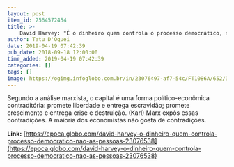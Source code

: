 ```yaml
---
layout: post
item_id: 2564572454
title: >-
    David Harvey: "É o dinheiro quem controla o processo democrático, não as pessoas"
author: Tatu D'Oquei
date: 2019-04-19 07:42:39
pub_date: 2018-09-18 12:00:00
time_added: 2019-04-19 07:42:39
categories: []
tags: []
image: https://ogimg.infoglobo.com.br/in/23076497-af7-54c/FT1086A/652/David-Harvey-geografo-ingle.jpg
---
```


Segundo a análise marxista, o capital é uma forma político-econômica contraditória: promete liberdade e entrega escravidão; promete crescimento e entrega crise e destruição. (Karl) Marx expôs essas contradições. A maioria dos economistas não gosta de contradições.

**Link:** [https://epoca.globo.com/david-harvey-o-dinheiro-quem-controla-processo-democratico-nao-as-pessoas-23076538](https://epoca.globo.com/david-harvey-o-dinheiro-quem-controla-processo-democratico-nao-as-pessoas-23076538)

